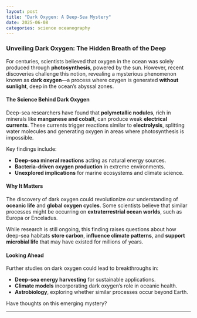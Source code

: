 ```yaml
---
layout: post
title: "Dark Oxygen: A Deep-Sea Mystery"
date: 2025-06-08
categories: science oceanography
---
```


### Unveiling Dark Oxygen: The Hidden Breath of the Deep

For centuries, scientists believed that oxygen in the ocean was solely produced through **photosynthesis**, powered by the sun. However, recent discoveries challenge this notion, revealing a mysterious phenomenon known as **dark oxygen**—a process where oxygen is generated **without sunlight**, deep in the ocean’s abyssal zones.

#### The Science Behind Dark Oxygen

Deep-sea researchers have found that **polymetallic nodules**, rich in minerals like **manganese and cobalt**, can produce weak **electrical currents**. These currents trigger reactions similar to **electrolysis**, splitting water molecules and generating oxygen in areas where photosynthesis is impossible.

Key findings include:
- **Deep-sea mineral reactions** acting as natural energy sources.
- **Bacteria-driven oxygen production** in extreme environments.
- **Unexplored implications** for marine ecosystems and climate science.

#### Why It Matters

The discovery of dark oxygen could revolutionize our understanding of **oceanic life** and **global oxygen cycles**. Some scientists believe that similar processes might be occurring on **extraterrestrial ocean worlds**, such as Europa or Enceladus.

While research is still ongoing, this finding raises questions about how deep-sea habitats **store carbon**, **influence climate patterns**, and **support microbial life** that may have existed for millions of years.

#### Looking Ahead

Further studies on dark oxygen could lead to breakthroughs in:
- **Deep-sea energy harvesting** for sustainable applications.
- **Climate models** incorporating dark oxygen’s role in oceanic health.
- **Astrobiology**, exploring whether similar processes occur beyond Earth.

Have thoughts on this emerging mystery?

---
